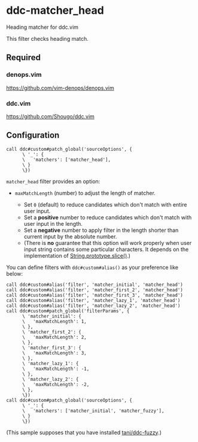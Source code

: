 # ddc-matcher_head

Heading matcher for ddc.vim

This filter checks heading match.

## Required

### denops.vim

<https://github.com/vim-denops/denops.vim>

### ddc.vim

<https://github.com/Shougo/ddc.vim>

## Configuration

```vim
call ddc#custom#patch_global('sourceOptions', {
      \ '_': {
      \   'matchers': ['matcher_head'],
      \ }
      \})
```

`matcher_head` filter provides an option:

- `maxMatchLength` (number) to adjust the length of matcher.

  - Set `0` (default) to reduce candidates which don't match with entire user
    input.
  - Set a **positive** number to reduce candidates which don't match with user
    input in the length.
  - Set a **negative** number to apply filter in the length shorter than current
    input by the absolute number.
  - (There is **no** guarantee that this option will work properly when user
    input string contains some particular characters. It depends on the
    implementation of
    [String.prototype.slice()](https://developer.mozilla.org/en-US/docs/Web/JavaScript/Reference/Global_Objects/String/slice).)

You can define filters with `ddc#custom#alias()` as your preference like below:

```vim
call ddc#custom#alias('filter', 'matcher_initial', 'matcher_head')
call ddc#custom#alias('filter', 'matcher_first_2', 'matcher_head')
call ddc#custom#alias('filter', 'matcher_first_3', 'matcher_head')
call ddc#custom#alias('filter', 'matcher_lazy_1', 'matcher_head')
call ddc#custom#alias('filter', 'matcher_lazy_2', 'matcher_head')
call ddc#custom#patch_global('filterParams', {
      \ 'matcher_initial': {
      \   'maxMatchLength': 1,
      \ },
      \ 'matcher_first_2': {
      \   'maxMatchLength': 2,
      \ },
      \ 'matcher_first_3': {
      \   'maxMatchLength': 3,
      \ },
      \ 'matcher_lazy_1': {
      \   'maxMatchLength': -1,
      \ },
      \ 'matcher_lazy_2': {
      \   'maxMatchLength': -2,
      \ },
      \})
call ddc#custom#patch_global('sourceOptions', {
      \ '_': {
      \   'matchers': ['matcher_initial', 'matcher_fuzzy'],
      \ }
      \})
```

(This sample supposes that you have installed
[tani/ddc-fuzzy](https://github.com/tani/ddc-fuzzy).)
